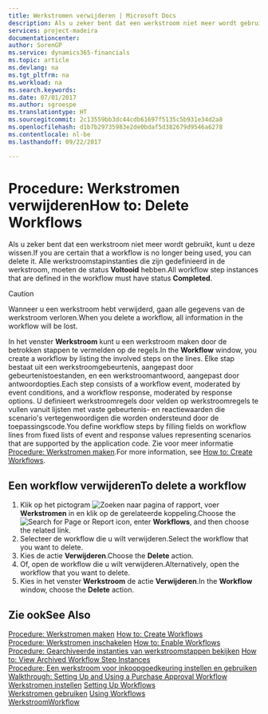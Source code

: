 ```yaml
---
title: Werkstromen verwijderen | Microsoft Docs
description: Als u zeker bent dat een werkstroom niet meer wordt gebruikt, kunt u deze wissen. Alle werkstroomstapinstanties die zijn gedefinieerd in de werkstroom, moeten de status **Voltooid** hebben.
services: project-madeira
documentationcenter: 
author: SorenGP
ms.service: dynamics365-financials
ms.topic: article
ms.devlang: na
ms.tgt_pltfrm: na
ms.workload: na
ms.search.keywords: 
ms.date: 07/01/2017
ms.author: sgroespe
ms.translationtype: HT
ms.sourcegitcommit: 2c13559bb3dc44cdb61697f5135c5b931e34d2a8
ms.openlocfilehash: d1b7b29735983e2de0bdaf5d382679d9546a6278
ms.contentlocale: nl-be
ms.lasthandoff: 09/22/2017

---
```

# <a name="how-to-delete-workflows"></a><span data-ttu-id="1025c-104">Procedure: Werkstromen verwijderen</span><span class="sxs-lookup"><span data-stu-id="1025c-104">How to: Delete Workflows</span></span>
<span data-ttu-id="1025c-105">Als u zeker bent dat een werkstroom niet meer wordt gebruikt, kunt u deze wissen.</span><span class="sxs-lookup"><span data-stu-id="1025c-105">If you are certain that a workflow is no longer being used, you can delete it.</span></span> <span data-ttu-id="1025c-106">Alle werkstroomstapinstanties die zijn gedefinieerd in de werkstroom, moeten de status **Voltooid** hebben.</span><span class="sxs-lookup"><span data-stu-id="1025c-106">All workflow step instances that are defined in the workflow must have status **Completed**.</span></span>  

> [!CAUTION]  
>  <span data-ttu-id="1025c-107">Wanneer u een werkstroom hebt verwijderd, gaan alle gegevens van de werkstroom verloren.</span><span class="sxs-lookup"><span data-stu-id="1025c-107">When you delete a workflow, all information in the workflow will be lost.</span></span>  

 <span data-ttu-id="1025c-108">In het venster **Werkstroom** kunt u een werkstroom maken door de betrokken stappen te vermelden op de regels.</span><span class="sxs-lookup"><span data-stu-id="1025c-108">In the **Workflow** window, you create a workflow by listing the involved steps on the lines.</span></span> <span data-ttu-id="1025c-109">Elke stap bestaat uit een werkstroomgebeurtenis, aangepast door gebeurtenistoestanden, en een werkstroomantwoord, aangepast door antwoordopties.</span><span class="sxs-lookup"><span data-stu-id="1025c-109">Each step consists of a workflow event, moderated by event conditions, and a workflow response, moderated by response options.</span></span> <span data-ttu-id="1025c-110">U definieert werkstroomregels door velden op werkstroomregels te vullen vanuit lijsten met vaste gebeurtenis- en reactiewaarden die scenario's vertegenwoordigen die worden ondersteund door de toepassingscode.</span><span class="sxs-lookup"><span data-stu-id="1025c-110">You define workflow steps by filling fields on workflow lines from fixed lists of event and response values representing scenarios that are supported by the application code.</span></span> <span data-ttu-id="1025c-111">Zie voor meer informatie [Procedure: Werkstromen maken](across-how-to-create-workflows.md).</span><span class="sxs-lookup"><span data-stu-id="1025c-111">For more information, see [How to: Create Workflows](across-how-to-create-workflows.md).</span></span>  

## <a name="to-delete-a-workflow"></a><span data-ttu-id="1025c-112">Een workflow verwijderen</span><span class="sxs-lookup"><span data-stu-id="1025c-112">To delete a workflow</span></span>  
1.  <span data-ttu-id="1025c-113">Klik op het pictogram ![Zoeken naar pagina of rapport](media/ui-search/search_small.png "pictogram Zoeken naar pagina of rapport"), voer **Werkstromen** in en klik op de gerelateerde koppeling.</span><span class="sxs-lookup"><span data-stu-id="1025c-113">Choose the ![Search for Page or Report](media/ui-search/search_small.png "Search for Page or Report icon") icon, enter **Workflows**, and then choose the related link.</span></span>  
2.  <span data-ttu-id="1025c-114">Selecteer de workflow die u wilt verwijderen.</span><span class="sxs-lookup"><span data-stu-id="1025c-114">Select the workflow that you want to delete.</span></span>  
3.  <span data-ttu-id="1025c-115">Kies de actie **Verwijderen**.</span><span class="sxs-lookup"><span data-stu-id="1025c-115">Choose the **Delete** action.</span></span>  
4.  <span data-ttu-id="1025c-116">Of, open de workflow die u wilt verwijderen.</span><span class="sxs-lookup"><span data-stu-id="1025c-116">Alternatively, open the workflow that you want to delete.</span></span>  
5.  <span data-ttu-id="1025c-117">Kies in het venster **Werkstroom** de actie **Verwijderen**.</span><span class="sxs-lookup"><span data-stu-id="1025c-117">In the **Workflow** window, choose the **Delete** action.</span></span>  

## <a name="see-also"></a><span data-ttu-id="1025c-118">Zie ook</span><span class="sxs-lookup"><span data-stu-id="1025c-118">See Also</span></span>  
 <span data-ttu-id="1025c-119">[Procedure: Werkstromen maken](across-how-to-create-workflows.md) </span><span class="sxs-lookup"><span data-stu-id="1025c-119">[How to: Create Workflows](across-how-to-create-workflows.md) </span></span>  
 <span data-ttu-id="1025c-120">[Procedure: Werkstromen inschakelen](across-how-to-enable-workflows.md) </span><span class="sxs-lookup"><span data-stu-id="1025c-120">[How to: Enable Workflows](across-how-to-enable-workflows.md) </span></span>  
 <span data-ttu-id="1025c-121">[Procedure: Gearchiveerde instanties van werkstroomstappen bekijken](across-how-to-view-archived-workflow-step-instances.md) </span><span class="sxs-lookup"><span data-stu-id="1025c-121">[How to: View Archived Workflow Step Instances](across-how-to-view-archived-workflow-step-instances.md) </span></span>  
 <span data-ttu-id="1025c-122">[Procedure: Een werkstroom voor inkoopgoedkeuring instellen en gebruiken](walkthrough-setting-up-and-using-a-purchase-approval-workflow.md) </span><span class="sxs-lookup"><span data-stu-id="1025c-122">[Walkthrough: Setting Up and Using a Purchase Approval Workflow](walkthrough-setting-up-and-using-a-purchase-approval-workflow.md) </span></span>  
 <span data-ttu-id="1025c-123">[Werkstromen instellen](across-set-up-workflows.md) </span><span class="sxs-lookup"><span data-stu-id="1025c-123">[Setting Up Workflows](across-set-up-workflows.md) </span></span>  
 <span data-ttu-id="1025c-124">[Werkstromen gebruiken](across-use-workflows.md) </span><span class="sxs-lookup"><span data-stu-id="1025c-124">[Using Workflows](across-use-workflows.md) </span></span>  
 [<span data-ttu-id="1025c-125">Werkstroom</span><span class="sxs-lookup"><span data-stu-id="1025c-125">Workflow</span></span>](across-workflow.md)   

